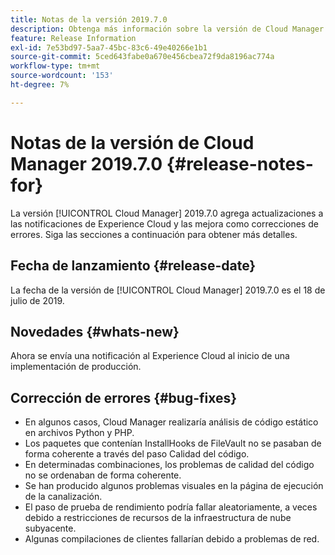 ```yaml
---
title: Notas de la versión 2019.7.0
description: Obtenga más información sobre la versión de Cloud Manager 2019.7.0.
feature: Release Information
exl-id: 7e53bd97-5aa7-45bc-83c6-49e40266e1b1
source-git-commit: 5ced643fabe0a670e456cbea72f9da8196ac774a
workflow-type: tm+mt
source-wordcount: '153'
ht-degree: 7%

---
```


# Notas de la versión de Cloud Manager 2019.7.0 {#release-notes-for}

La versión [!UICONTROL Cloud Manager] 2019.7.0 agrega actualizaciones a las notificaciones de Experience Cloud y las mejora como correcciones de errores. Siga las secciones a continuación para obtener más detalles.

## Fecha de lanzamiento {#release-date}

La fecha de la versión de [!UICONTROL Cloud Manager] 2019.7.0 es el 18 de julio de 2019.

## Novedades {#whats-new}

Ahora se envía una notificación al Experience Cloud al inicio de una implementación de producción.

## Corrección de errores {#bug-fixes}

* En algunos casos, Cloud Manager realizaría análisis de código estático en archivos Python y PHP.
* Los paquetes que contenían InstallHooks de FileVault no se pasaban de forma coherente a través del paso Calidad del código.
* En determinadas combinaciones, los problemas de calidad del código no se ordenaban de forma coherente.
* Se han producido algunos problemas visuales en la página de ejecución de la canalización.
* El paso de prueba de rendimiento podría fallar aleatoriamente, a veces debido a restricciones de recursos de la infraestructura de nube subyacente.
* Algunas compilaciones de clientes fallarían debido a problemas de red.
